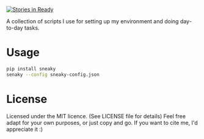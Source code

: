 [![Stories in Ready](https://badge.waffle.io/GhostofGoes/sneaky-scripts.svg?label=ready&title=Waffle.io)](http://waffle.io/GhostofGoes/sneaky-scripts)


A collection of scripts I use for setting up my environment and doing day-to-day tasks.

# Usage

```bash
pip install sneaky
senaky --config sneaky-config.json
```


# License
Licensed under the MIT licence. (See LICENSE file for details)
Feel free adapt for your own purposes, or just copy and go.
If you want to cite me, I'd appreciate it :)
